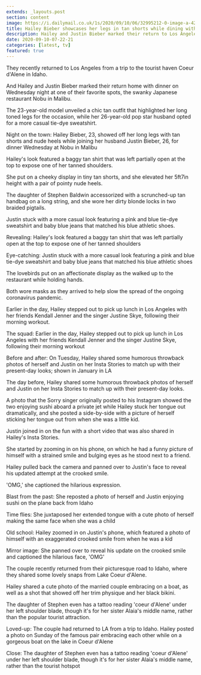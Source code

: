 ```yaml
---
extends: _layouts.post
section: content
image: https://i.dailymail.co.uk/1s/2020/09/10/06/32995212-0-image-a-42_1599715352967.jpg 
title: Hailey Bieber showcases her legs in tan shorts while dining with her husband Justin Bieber at Nobu 
description: Hailey and Justin Bieber marked their return to Los Angeles after a trip to Idaho with a stop at one of their regular spot, the swanky Japanese restaurant Nobu in Malibu. 
date: 2020-09-10-07-22-21 
categories: [latest, tv] 
featured: true 
--- 
```

They recently returned to Los Angeles from a trip to the tourist haven Coeur d'Alene in Idaho.

And Hailey and Justin Bieber marked their return home with dinner on Wednesday night at one of their favorite spots, the swanky Japanese restaurant Nobu in Malibu.

The 23-year-old model unveiled a chic tan outfit that highlighted her long toned legs for the occasion, while her 26-year-old pop star husband opted for a more casual tie-dye sweatshirt. 

Night on the town: Hailey Bieber, 23, showed off her long legs with tan shorts and nude heels while joining her husband Justin Bieber, 26, for dinner Wednesday at Nobu in Malibu

Hailey's look featured a baggy tan shirt that was left partially open at the top to expose one of her tanned shoulders.

She put on a cheeky display in tiny tan shorts, and she elevated her 5ft7in height with a pair of pointy nude heels. 

The daughter of Stephen Baldwin accessorized with a scrunched-up tan handbag on a long string, and she wore her dirty blonde locks in two braided pigtails.

Justin stuck with a more casual look featuring a pink and blue tie-dye sweatshirt and baby blue jeans that matched his blue athletic shoes.

Revealing: Hailey's look featured a baggy tan shirt that was left partially open at the top to expose one of her tanned shoulders

Eye-catching: Justin stuck with a more casual look featuring a pink and blue tie-dye sweatshirt and baby blue jeans that matched his blue athletic shoes

The lovebirds put on an affectionate display as the walked up to the restaurant while holding hands.

Both wore masks as they arrived to help slow the spread of the ongoing coronavirus pandemic. 

Earlier in the day, Hailey stepped out to pick up lunch in Los Angeles with her friends Kendall Jenner and the singer Justine Skye, following their morning workout. 

The squad: Earlier in the day, Hailey stepped out to pick up lunch in Los Angeles with her friends Kendall Jenner and the singer Justine Skye, following their morning workout

Before and after: On Tuesday, Hailey shared some humorous throwback photos of herself and Justin on her Insta Stories to match up with their present-day looks; shown in January in LA

The day before, Hailey shared some humorous throwback photos of herself and Justin on her Insta Stories to match up with their present-day looks.

A photo that the Sorry singer originally posted to his Instagram showed the two enjoying sushi aboard a private jet while Hailey stuck her tongue out dramatically, and she posted a side-by-side with a picture of herself sticking her tongue out from when she was a little kid.

Justin joined in on the fun with a short video that was also shared in Hailey's Insta Stories.

She started by zooming in on his phone, on which he had a funny picture of himself with a strained smile and bulging eyes as he stood next to a friend.

Hailey pulled back the camera and panned over to Justin's face to reveal his updated attempt at the crooked smile.

'OMG,' she captioned the hilarious expression. 

Blast from the past: She reposted a photo of herself and Justin enjoying sushi on the plane back from Idaho

Time flies: She juxtaposed her extended tongue with a cute photo of herself making the same face when she was a child

Old school: Hailey zoomed in on Justin's phone, which featured a photo of himself with an exaggerated crooked smile from when he was a kid

Mirror image: She panned over to reveal his update on the crooked smile and captioned the hilarious face, 'OMG'

The couple recently returned from their picturesque road to Idaho, where they shared some lovely snaps from Lake Coeur d'Alene.

Hailey shared a cute photo of the married couple embracing on a boat, as well as a shot that showed off her trim physique and her black bikini.

The daughter of Stephen even has a tattoo reading 'coeur d'Alene' under her left shoulder blade, though it's for her sister Alaia's middle name, rather than the popular tourist attraction.

Loved-up: The couple had returned to LA from a trip to Idaho. Hailey posted a photo on Sunday of the famous pair embracing each other while on a gorgeous boat on the lake in Coeur d'Alene

Close: The daughter of Stephen even has a tattoo reading 'coeur d'Alene' under her left shoulder blade, though it's for her sister Alaia's middle name, rather than the tourist hotspot 

